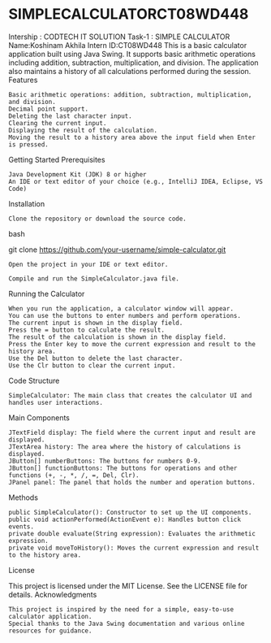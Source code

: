 # SIMPLECALCULATORCT08WD448
Intership : CODTECH IT SOLUTION Task-1 : SIMPLE CALCULATOR Name:Koshinam Akhila Intern ID:CT08WD448
This is a basic calculator application built using Java Swing. It supports basic arithmetic operations including addition, subtraction, multiplication, and division. The application also maintains a history of all calculations performed during the session.
Features

    Basic arithmetic operations: addition, subtraction, multiplication, and division.
    Decimal point support.
    Deleting the last character input.
    Clearing the current input.
    Displaying the result of the calculation.
    Moving the result to a history area above the input field when Enter is pressed.

Getting Started
Prerequisites

    Java Development Kit (JDK) 8 or higher
    An IDE or text editor of your choice (e.g., IntelliJ IDEA, Eclipse, VS Code)

Installation

    Clone the repository or download the source code.

bash

git clone https://github.com/your-username/simple-calculator.git

    Open the project in your IDE or text editor.

    Compile and run the SimpleCalculator.java file.

Running the Calculator

    When you run the application, a calculator window will appear.
    You can use the buttons to enter numbers and perform operations.
    The current input is shown in the display field.
    Press the = button to calculate the result.
    The result of the calculation is shown in the display field.
    Press the Enter key to move the current expression and result to the history area.
    Use the Del button to delete the last character.
    Use the Clr button to clear the current input.

Code Structure

    SimpleCalculator: The main class that creates the calculator UI and handles user interactions.

Main Components

    JTextField display: The field where the current input and result are displayed.
    JTextArea history: The area where the history of calculations is displayed.
    JButton[] numberButtons: The buttons for numbers 0-9.
    JButton[] functionButtons: The buttons for operations and other functions (+, -, *, /, =, Del, Clr).
    JPanel panel: The panel that holds the number and operation buttons.

Methods

    public SimpleCalculator(): Constructor to set up the UI components.
    public void actionPerformed(ActionEvent e): Handles button click events.
    private double evaluate(String expression): Evaluates the arithmetic expression.
    private void moveToHistory(): Moves the current expression and result to the history area.

License

This project is licensed under the MIT License. See the LICENSE file for details.
Acknowledgments

    This project is inspired by the need for a simple, easy-to-use calculator application.
    Special thanks to the Java Swing documentation and various online resources for guidance.
